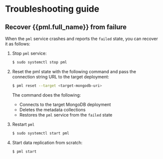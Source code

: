 # Troubleshooting guide

## Recover {{pml.full_name}} from failure

When the `pml` service crashes and reports the `failed` state, you can recover it as follows:

1. Stop `pml` service:

    ```{.bash data-prompt="$"}
    $ sudo systemctl stop pml
    ```

2. Reset the pml state with the following command and pass the connection string URL to the target deployment:
 
    ```{.bash data-prompt="$"}
    $ pml reset --target <target-mongodb-uri>
    ```

    The command does the following:

    * Connects to the target MongoDB deployment
    * Deletes the metadata collections 
    * Restores the `pml` service from the `failed` state

3. Restart `pml`

    ```{.bash data-prompt="$"}
    $ sudo systemctl start pml
    ```

4. Start data replication from scratch:

    ```{.bash data-prompt="$"}
    $ pml start
    ```

